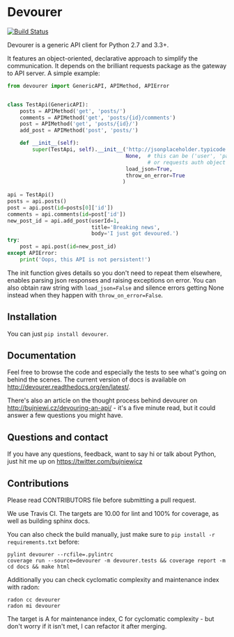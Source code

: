 Devourer
========

[![Build Status](https://travis-ci.org/bonnierpolska/devourer.svg)](https://travis-ci.org/bonnierpolska/devourer)

Devourer is a generic API client for Python 2.7 and 3.3+.

It features an object-oriented, declarative approach to simplify the communication.
It depends on the brilliant requests package as the gateway to API server. A simple example:

```python
from devourer import GenericAPI, APIMethod, APIError


class TestApi(GenericAPI):
    posts = APIMethod('get', 'posts/')
    comments = APIMethod('get', 'posts/{id}/comments')
    post = APIMethod('get', 'posts/{id}/')
    add_post = APIMethod('post', 'posts/')

    def __init__(self):
        super(TestApi, self).__init__('http://jsonplaceholder.typicode.com/',
                                      None,  # this can be ('user', 'password')
                                             # or requests auth object
                                      load_json=True,
                                      throw_on_error=True
                                     )
                                     
api = TestApi()
posts = api.posts()
post = api.post(id=posts[0]['id'])
comments = api.comments(id=post['id'])
new_post_id = api.add_post(userId=1,
                           title='Breaking news',
                           body='I just got devoured.')
try:
    post = api.post(id=new_post_id)
except APIError:
    print('Oops, this API is not persistent!')
```

The init function gives details so you don't need to repeat them elsewhere, enables parsing json responses and
raising exceptions on error. You can also obtain raw string with `load_json=False` and silence errors getting
None instead when they happen with `throw_on_error=False`.

Installation
------------
You can just `pip install devourer`.

Documentation
-------------

Feel free to browse the code and especially the tests to see what's going on behind the scenes.
The current version of docs is available on http://devourer.readthedocs.org/en/latest/.

There's also an article on the thought process behind devourer on http://bujniewi.cz/devouring-an-api/ - it's a five
minute read, but it could answer a few questions you might have. 

Questions and contact
---------------------

If you have any questions, feedback, want to say hi or talk about Python, just hit me up on
https://twitter.com/bujniewicz

Contributions
-------------

Please read CONTRIBUTORS file before submitting a pull request.

We use Travis CI. The targets are 10.00 for lint and 100% for coverage, as well as building sphinx docs.

You can also check the build manually, just make sure to `pip install -r requirements.txt` before:

```
pylint devourer --rcfile=.pylintrc
coverage run --source=devourer -m devourer.tests && coverage report -m
cd docs && make html
```

Additionally you can check cyclomatic complexity and maintenance index with radon:

```
radon cc devourer
radon mi devourer
```

The target is A for maintenance index, C for cyclomatic complexity - but don't worry if it isn't met, I can
refactor it after merging.